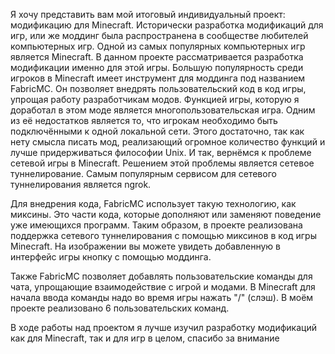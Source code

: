Я хочу представить вам мой итоговый индивидуальный проект: модификацию для Minecraft. Исторически разработка модификаций для игр, или же моддинг была распространена в сообществе любителей компьютерных игр. Одной из самых популярных компьютерных игр является Minecraft. В данном проекте рассматривается разработка модификации именно для этой игры. Большую популярность среди игроков в Minecraft имеет инструмент для моддинга под названием FabricMC. Он позволяет внедрять пользовательский код в код игры, упрощая работу разработчикам модов. Функцией игры, которую я доработал в этом моде является многопользовательская игра. Одним из её недостатков является то, что игрокам необходимо быть подключёнными к одной локальной сети. Этого достаточно, так как нету смысла писать мод, реализающий огромное количество функций и лучше придерживаться философии Unix. И так, вернёмся к проблеме сетевой игры в Minecraft. Решением этой проблемы является сетевое туннелирование. Самым популярным сервисом для сетевого туннелирования является ngrok. 

Для внедрения кода, FabricMC использует такую технологию, как миксины. Это части кода, которые дополняют или заменяют поведение уже имеющихся программ. Таким образом, в проекте реализована поддержка сетевого туннелирования с помощью миксинов в код игры Minecraft. На изображении вы можете увидеть добавленную в интерфейс игры кнопку с помощью моддинга. 

Также FabricMC позволяет добавлять пользовательские команды для чата, упрощающие взаимодействие с игрой и модами. В Minecraft для начала ввода команды надо во время игры нажать "/" (слэш). В моём проекте реализовано 6 пользовательских команд.

В ходе работы над проектом я лучше изучил разработку модификаций как для Minecraft, так и для игр в целом, спасибо за внимание